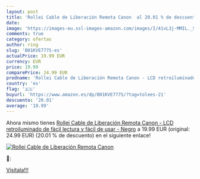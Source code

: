 ```yaml
---
layout: post
title: 'Rollei Cable de Liberación Remota Canon  al 20.01 % de descuento'
date: 
image: 'https://images-eu.ssl-images-amazon.com/images/I/41vL3j-MMIL._SL200_.jpg'
comments: true
category: ofertas
author: ring
slug: 'B01KVE777S-es'
actualPrice: 19.99 EUR
currency: EUR
price: 19.99
comparePrice: 24.99 EUR
prodname: 'Rollei Cable de Liberación Remota Canon - LCD retroiluminado de fácil lectura y fácil de usar - Negro'
country: 'es'
flag: '🇪🇸'
buyurl: 'https://www.amazon.es/dp/B01KVE777S/?tag=tolees-21'
descuento: '20.01'
average: '19.99'
---
```


Ahora mismo tienes [Rollei Cable de Liberación Remota Canon - LCD retroiluminado de fácil lectura y fácil de usar - Negro](https://www.amazon.es/dp/B01KVE777S/?tag=tolees-21) a 19.99 EUR (original: 24.99 EUR) (20.01 %  de descuento) en el siguiente enlace!

[![Rollei Cable de Liberación Remota Canon ](https://images-eu.ssl-images-amazon.com/images/I/41vL3j-MMIL._SL200_.jpg)](https://www.amazon.es/dp/B01KVE777S/?tag=tolees-21)

🔎:


[Visítala!!!](https://www.amazon.es/dp/B01KVE777S/?tag=tolees-21)
